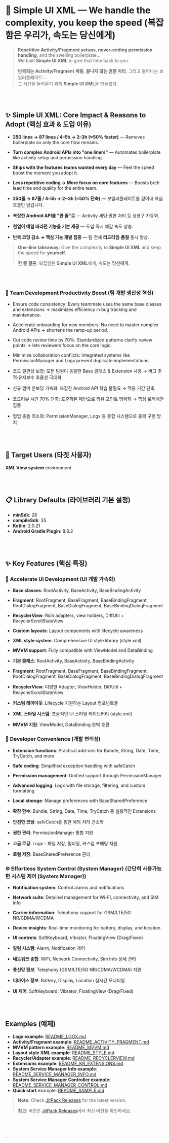 # 🚀 Simple UI XML — We handle the complexity, you keep the speed (복잡함은 우리가, 속도는 당신에게)

> **Repetitive Activity/Fragment setups**, **never-ending permission handling**, and the swelling boilerplate...  
> We built **Simple UI XML** to give that time back to you.
>
> **반복되는 Activity/Fragment 세팅**, **끝나지 않는 권한 처리**, 그리고 불어나는 보일러플레이트...  
> 그 시간을 돌려주기 위해 **Simple UI XML**을 만들었다.

<br>
</br>

## ✨ Simple UI XML: Core Impact & Reasons to Adopt (핵심 효과 & 도입 이유)

- **250 lines → 87 lines / 4–5h → 2–3h (≈50% faster)** — Removes boilerplate so only the core flow remains.
- **Turn complex Android APIs into "one liners"** — Automates boilerplate like activity setup and permission handling.
- **Ships with the features teams wanted every day** — Feel the speed boost the moment you adopt it.
- **Less repetitive coding → More focus on core features** — Boosts both lead time and quality for the entire team.

- **250줄 → 87줄 / 4–5h → 2~3h (≈50% 단축)** — 보일러플레이트를 걷어내 핵심 흐름만 남깁니다.
- **복잡한 Android API를 "한 줄"로** — Activity 세팅·권한 처리 등 상용구 자동화.
- **현업이 매일 바라던 기능을 기본 제공** — 도입 즉시 체감 속도 상승.
- **반복 코딩 감소 → 핵심 기능 개발 집중** — 팀 전체 **리드타임·품질** 동시 향상.

> **One-line takeaway:** Give the complexity to **Simple UI XML** and keep the speed for **yourself**.
>
> **한 줄 결론:** 복잡함은 **Simple UI XML**에게, 속도는 **당신에게**.

<br>
</br>

### 👥 **Team Development Productivity Boost (팀 개발 생산성 혁신)**

- Ensure code consistency: Every teammate uses the same base classes and extensions → maximizes efficiency in bug tracking and maintenance.
- Accelerate onboarding for new members: No need to master complex Android APIs → shortens the ramp-up period.
- Cut code review time by 70%: Standardized patterns clarify review points → lets reviewers focus on the core logic.
- Minimize collaboration conflicts: Integrated systems like PermissionManager and Logx prevent duplicate implementations.

- 코드 일관성 보장: 모든 팀원이 동일한 Base 클래스 & Extension 사용 → 버그 추적·유지보수 효율성 극대화
- 신규 멤버 온보딩 가속화: 복잡한 Android API 학습 불필요 → 적응 기간 단축
- 코드리뷰 시간 70% 단축: 표준화된 패턴으로 리뷰 포인트 명확화 → 핵심 로직에만 집중
- 협업 충돌 최소화: PermissionManager, Logx 등 통합 시스템으로 중복 구현 방지

<br>
</br>

## 🎯 **Target Users (타겟 사용자)**

**XML View system** environment

<br>
</br>

## 📋 **Library Defaults (라이브러리 기본 설정)**

- **minSdk**: 28
- **compileSdk**: 35
- **Kotlin**: 2.0.21
- **Android Gradle Plugin**: 8.8.2


<br>
</br>

## ✨ **Key Features (핵심 특징)**

### 📱 **Accelerate UI Development (UI 개발 가속화)**

- **Base classes**: RootActivity, BaseActivity, BaseBindingActivity
- **Fragment**: RootFragment, BaseFragment, BaseBindingFragment, RootDialogFragment, BaseDialogFragment, BaseBindingDialogFragment
- **RecyclerView**: Rich adapters, view holders, DiffUtil + RecyclerScrollStateView
- **Custom layouts**: Layout components with lifecycle awareness
- **XML style system**: Comprehensive UI style library (style.xml)
- **MVVM support**: Fully compatible with ViewModel and DataBinding

- **기본 클래스**: RootActivity, BaseActivity, BaseBindingActivity
- **Fragment**: RootFragment, BaseFragment, BaseBindingFragment, RootDialogFragment, BaseDialogFragment, BaseBindingDialogFragment
- **RecyclerView**: 다양한 Adapter, ViewHolder, DiffUtil + RecyclerScrollStateView
- **커스텀 레이아웃**: Lifecycle 지원하는 Layout 컴포넌트들
- **XML 스타일 시스템**: 포괄적인 UI 스타일 라이브러리 (style.xml)
- **MVVM 지원**: ViewModel, DataBinding 완벽 호환

### 🔧 **Developer Convenience (개발 편의성)**

- **Extension functions**: Practical add-ons for Bundle, String, Date, Time, TryCatch, and more
- **Safe coding**: Simplified exception handling with safeCatch
- **Permission management**: Unified support through PermissionManager
- **Advanced logging**: Logx with file storage, filtering, and custom formatting
- **Local storage**: Manage preferences with BaseSharedPreference

- **확장 함수**: Bundle, String, Date, Time, TryCatch 등 실용적인 Extensions
- **안전한 코딩**: safeCatch를 통한 예외 처리 간소화
- **권한 관리**: PermissionManager 통합 지원
- **고급 로깅**: Logx - 파일 저장, 필터링, 커스텀 포매팅 지원
- **로컬 저장**: BaseSharedPreference 관리

### ⚙️ **Effortless System Control (System Manager) (간단히 사용가능한 시스템 제어 (System Manager))**

- **Notification system**: Control alarms and notifications
- **Network suite**: Detailed management for Wi-Fi, connectivity, and SIM info
- **Carrier information**: Telephony support for GSM/LTE/5G NR/CDMA/WCDMA
- **Device insights**: Real-time monitoring for battery, display, and location
- **UI controls**: SoftKeyboard, Vibrator, FloatingView (Drag/Fixed)

- **알림 시스템**: Alarm, Notification 제어
- **네트워크 종합**: WiFi, Network Connectivity, Sim Info 상세 관리
- **통신망 정보**: Telephony (GSM/LTE/5G NR/CDMA/WCDMA)  지원
- **디바이스 정보**: Battery, Display, Location 실시간 모니터링
- **UI 제어**: SoftKeyboard, Vibrator, FloatingView (Drag/Fixed)

<br>
</br>

## **Examples (예제)**

- **Logx example**: [README_LOGX.md](README_LOGX.md)
- **Activity/Fragment example**: [README_ACTIVITY_FRAGMENT.md](README_ACTIVITY_FRAGMENT.md)
- **MVVM pattern example**: [README_MVVM.md](README_MVVM.md)
- **Layout style XML example**: [README_STYLE.md](README_STYLE.md)
- **Recycler/Adapter example**: [README_RECYCLERVIEW.md](README_RECYCLERVIEW.md)
- **Extensions example**: [README_KR_EXTENSIONS.md](README_KR_EXTENSIONS.md)
- **System Service Manager Info example**: [README_SERVICE_MANAGER_INFO.md](README_SERVICE_MANAGER_INFO.md)
- **System Service Manager Controller example**: [README_SERVICE_MANAGER_CONTROL.md](README_SERVICE_MANAGER_CONTROL.md)
- **Quick start** example: [README_SAMPLE.md](README_SAMPLE.md)


> **Note:** Check [JitPack Releases](https://jitpack.io/#Rhpark/Simple_UI_XML) for the latest version.
>
> **참고**: 버전은 [JitPack Releases](https://jitpack.io/#Rhpark/Simple_UI_XML)에서 최신 버전을 확인하세요.

<br>
</br>

.
